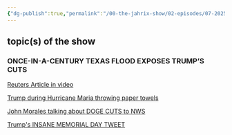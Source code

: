 ```yaml
---
{"dg-publish":true,"permalink":"/00-the-jahrix-show/02-episodes/07-2025/07-06-2025/","tags":["jahrixshow","filmed","edited","published"],"updated":"2025-07-09T13:46:52.982-04:00"}
---
```


## topic(s) of the show 
### ONCE-IN-A-CENTURY TEXAS FLOOD EXPOSES TRUMP’S CUTS
[Reuters Article in video](https://www.reuters.com/sustainability/climate-energy/death-toll-texas-floods-reaches-78-trump-plans-visit-2025-07-06/)

[Trump during Hurricane Maria throwing paper towels](https://www.theguardian.com/world/2018/sep/12/trump-puerto-rico-maria-hurricane-claim-fact-check-reality)

[John Morales talking about DOGE CUTS to NWS](https://x.com/JohnMoralesTV/status/1929676101271298475)

[Trump's INSANE MEMORIAL DAY TWEET](https://media.discordapp.net/attachments/769130131452985344/1391588642459484221/IMG_1917.jpg?ex=686c716a&is=686b1fea&hm=25b0298a99b0f032b65415ef2a053ce4ca9463dfaf30b68121580e1d029f726c&=&format=webp&width=847&height=916)
